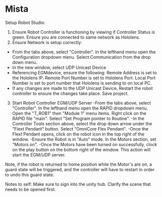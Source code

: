 # Mista

Setup Robot Studio: 
1. Ensure Robot Controller is functioning by viewing if Controller Status is green. Ensure you are connected to same network as Hololens. 
2. Ensure Network is setup correctly: 
  - From the tabs above, select "Controller". In the lefthand menu open the Configuration dropdown menu. Select Communication from the drop down menu. 
  - In the new window, select UDP Unicast Device
  - Referencing EGMdevice, ensure the following: Remote Address is set to the Hololens IP. Remote Port Number is set to Hololens Port. Local Port Number is set to port number that Hololens is sending to on local PC. 
  - If any changes are made to the UDP Unicast Device, Restart the robot controller to ensure the changes take place. Save project. 
 3. Start Robot Controller EGM/UDP Server
  -From the tabs above, select "Controller". In the lefthand menu open the RAPID dropdown menu. Open the "T_ROB1" then "Module 1" menu items. Right click on the RAPID file "main". Select "Set Program pointer to Routine".
  -In the Controller Tools section above, select the drop down arrow under the "Flext Pendant" button. Select "OmniCore Flex Pendant". 
  -Once the Flext Pendant opens, click on the robot icon in the top right of the window. 
  -Ensure the Robot is in "Auto" mode. In the Motors section, set "Motors on".
  -Once the Motors have been turned on successfully, clock on the play button on the bottom right of the window. This action will start the EGM/UDP server. 
  
  Note, if the robot is returned to home position while the Motor's are on, a guard state will be triggered, and the controller will have to restart in order to undo this guard state.
  
 Notes to self:  Make sure to sign into the unity hub. Clarify the scene that needs to be opened first. 

